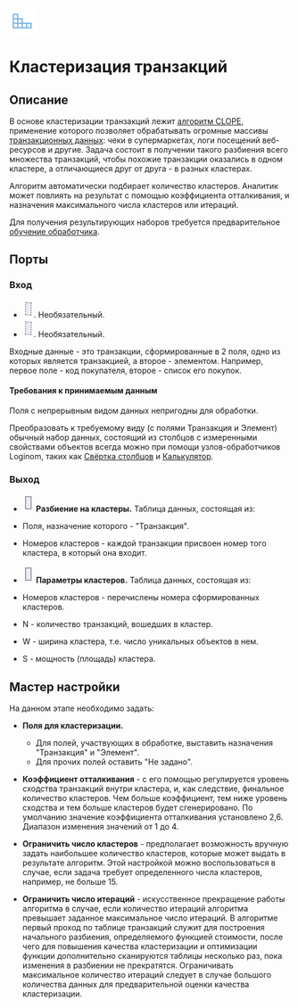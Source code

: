 ![](/media/app/icons/vendors/clope.svg)
# Кластеризация транзакций 

## Описание

В основе кластеризации транзакций лежит [алгоритм CLOPE](https://basegroup.ru/community/articles/clope), применение которого позволяет обрабатывать огромные массивы [транзакционных данных](https://basegroup.ru/community/glossary/transact-data): чеки в супермаркетах, логи посещений веб-ресурсов и другие. Задача состоит в получении такого разбиения всего множества транзакций, чтобы похожие транзакции оказались в одном кластере, а отличающиеся друг от друга - в разных кластерах.

Алгоритм автоматически подбирает количество кластеров. Аналитик может повлиять на результат с помощью коэффициента отталкивания, и назначения максимального числа кластеров или итераций.

Для получения результирующих наборов требуется предварительное [обучение обработчика](/app/glossary/training_processors.md). 

## Порты

### Вход

* ![](/media/app/icons/ports/optional_input_table_inactive.svg). Необязательный. 
* ![](/media/app/icons/ports/optional_input_table_inactive.svg). Необязательный.

Входные данные - это транзакции, сформированные в 2 поля, одно из которых является транзакцией, а второе - элементом. Например, первое поле - код покупателя, второе - список его покупок.

#### Требования к принимаемым данным

Поля с непрерывным видом данных непригодны для обработки.

Преобразовать к требуемому виду (с полями Транзакция и Элемент) обычный набор данных, состоящий из столбцов с измеренными свойствами объектов всегда можно при помощи узлов-обработчиков Loginom, таких как [Свёртка столбцов](/app/processors/transformation/rollup_columns.md) и [Калькулятор](/app/processors/transformation/calc.md).

### Выход

* ![](/media/app/icons/ports/output_table_inactive.svg) **Разбиение на кластеры.** Таблица данных, состоящая из:

*  Поля, назначение которого - "Транзакция".

*  Номеров кластеров - каждой транзакции присвоен номер того кластера, в который она входит.

* ![](/media/app/icons/ports/output_table_inactive.svg) **Параметры кластеров.** Таблица данных, состоящая из:

*  Номеров кластеров - перечислены номера сформированных кластеров.

*  N - количество транзакций, вошедших в кластер.

*  W - ширина кластера, т.е. число уникальных объектов в нем.

*  S - мощность (площадь) кластера.

## Мастер настройки

На данном этапе необходимо задать:

*  **Поля для кластеризации.**
    * Для полей, участвующих в обработке, выставить назначения "Транзакция" и "Элемент".
    * Для прочих полей оставить "Не задано".

*  **Коэффициент отталкивания** - с его помощью регулируется уровень сходства транзакций внутри кластера, и, как следствие, финальное количество кластеров. Чем больше коэффициент, тем ниже уровень сходства и тем больше кластеров будет сгенерировано. По умолчанию значение коэффициента отталкивания установлено 2,6. Диапазон изменения значений от 1 до 4.

*  **Ограничить число кластеров** - предполагает возможность вручную задать наибольшее количество кластеров, которые может выдать в результате алгоритм. Этой настройкой можно воспользоваться в случае, если задача требует определенного числа кластеров, например, не больше 15.

*  **Ограничить число итераций** - искусственное прекращение работы алгоритма в случае, если количество итераций алгоритма превышает заданное максимальное число итераций. В алгоритме первый проход по таблице транзакций служит для построения начального разбиения, определяемого функцией стоимости, после чего для повышения качества кластеризации и оптимизации функции дополнительно сканируются таблицы несколько раз, пока изменения в разбиении не прекратятся. Ограничивать максимальное количество итераций следует в случае большого количества данных для предварительной оценки качества кластеризации.


